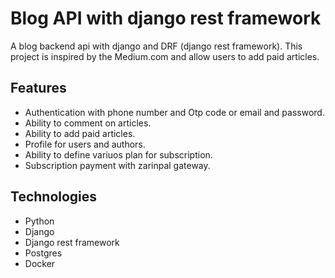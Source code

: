 
# Blog API with django rest framework

A blog backend api with django and DRF (django rest framework). This project is inspired by the Medium.com and allow users to add paid articles. 


## Features
- Authentication with phone number and Otp code or email and password.
- Ability to comment on articles.
- Ability to add paid articles.
- Profile for users and authors.
- Ability to define variuos plan for subscription.
- Subscription payment with zarinpal gateway.

## Technologies
- Python
- Django
- Django rest framework
- Postgres
- Docker

